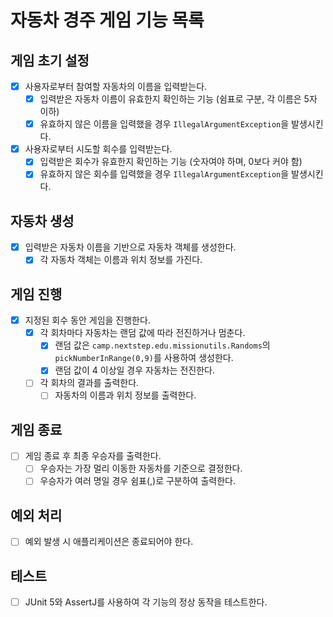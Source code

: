# 자동차 경주 게임 기능 목록

## 게임 초기 설정
- [x] 사용자로부터 참여할 자동차의 이름을 입력받는다.
    - [x] 입력받은 자동차 이름이 유효한지 확인하는 기능 (쉼표로 구분, 각 이름은 5자 이하)
    - [x] 유효하지 않은 이름을 입력했을 경우 `IllegalArgumentException`을 발생시킨다.
- [x] 사용자로부터 시도할 회수를 입력받는다.
    - [x] 입력받은 회수가 유효한지 확인하는 기능 (숫자여야 하며, 0보다 커야 함)
    - [x] 유효하지 않은 회수를 입력했을 경우 `IllegalArgumentException`을 발생시킨다.

## 자동차 생성
- [x] 입력받은 자동차 이름을 기반으로 자동차 객체를 생성한다.
    - [x] 각 자동차 객체는 이름과 위치 정보를 가진다.

## 게임 진행
- [x] 지정된 회수 동안 게임을 진행한다.
    - [x] 각 회차마다 자동차는 랜덤 값에 따라 전진하거나 멈춘다.
        - [x] 랜덤 값은 `camp.nextstep.edu.missionutils.Randoms`의 `pickNumberInRange(0,9)`를 사용하여 생성한다.
        - [x] 랜덤 값이 4 이상일 경우 자동차는 전진한다.
    - [ ] 각 회차의 결과를 출력한다.
        - [ ] 자동차의 이름과 위치 정보를 출력한다.

## 게임 종료
- [ ] 게임 종료 후 최종 우승자를 출력한다.
    - [ ] 우승자는 가장 멀리 이동한 자동차를 기준으로 결정한다.
    - [ ] 우승자가 여러 명일 경우 쉼표(,)로 구분하여 출력한다.

## 예외 처리
- [ ] 예외 발생 시 애플리케이션은 종료되어야 한다.

## 테스트
- [ ] JUnit 5와 AssertJ를 사용하여 각 기능의 정상 동작을 테스트한다.
